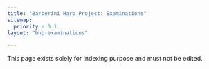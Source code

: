 ```yaml
---
title: "Barberini Harp Project: Examinations"
sitemap:
  priority : 0.1
layout: "bhp-examinations"

---
```

This page exists solely for indexing purpose and must not be edited.
